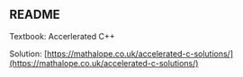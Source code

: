 ## README

Textbook: Accerlerated C++

Solution: [https://mathalope.co.uk/accelerated-c-solutions/](https://mathalope.co.uk/accelerated-c-solutions/)
